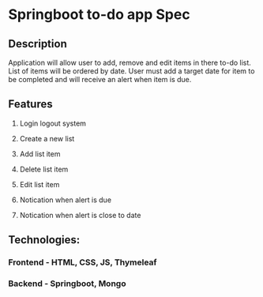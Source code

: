 # Springboot to-do app Spec

## Description
Application will allow user to add, remove and edit items in there to-do list. List of items will be ordered by date. User must add a target date for item to be completed and will receive an alert when item is due.

## Features

1. Login logout system

2. Create a new list

3. Add list item

4. Delete list item

5. Edit list item

6. Notication when alert is due

7. Notication when alert is close to date

## Technologies:
### Frontend - HTML, CSS, JS, Thymeleaf
### Backend - Springboot, Mongo


